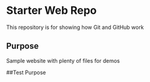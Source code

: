 # Starter Web Repo

This repository is for showing how Git and GitHub work

## Purpose

Sample website with plenty of files for demos

##Test Purpose